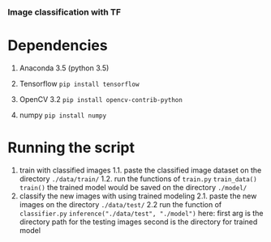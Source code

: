 ### Image classification with TF

# Dependencies
1. Anaconda 3.5 (python 3.5)

2. Tensorflow
    ``` pip install tensorflow ```

3. OpenCV 3.2
    ``` pip install opencv-contrib-python ```

4. numpy
    ``` pip install numpy ```

# Running the script
1. train with classified images
    1.1. paste the classified image dataset on the directory `./data/train/`
    1.2. run the functions of `train.py`
        ` train_data() `
        ` train() `
    the trained model would be saved on the directory `./model/`
2. classify the new images with using trained modeling
    2.1. paste the new images on the directory `./data/test/`
    2.2 run the function of `classifier.py`
        `inference("./data/test", "./model")`
        here: first arg is the directory path for the testing images
              second is the directory for trained model
